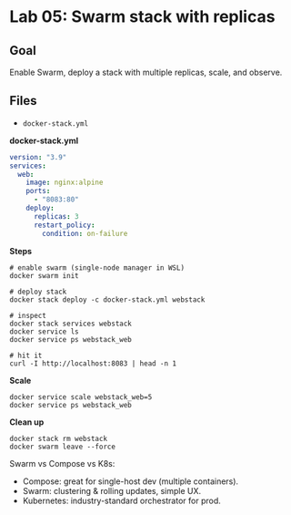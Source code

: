 # Lab 05: Swarm stack with replicas

## Goal
Enable Swarm, deploy a stack with multiple replicas, scale, and observe.

## Files
- `docker-stack.yml`

**docker-stack.yml**
```yaml
version: "3.9"
services:
  web:
    image: nginx:alpine
    ports:
      - "8083:80"
    deploy:
      replicas: 3
      restart_policy:
        condition: on-failure
```
**Steps**
```
# enable swarm (single-node manager in WSL)
docker swarm init

# deploy stack
docker stack deploy -c docker-stack.yml webstack

# inspect
docker stack services webstack
docker service ls
docker service ps webstack_web

# hit it
curl -I http://localhost:8083 | head -n 1
```
**Scale**
```
docker service scale webstack_web=5
docker service ps webstack_web
```
**Clean up**
```
docker stack rm webstack
docker swarm leave --force
```
Swarm vs Compose vs K8s:
 - Compose: great for single-host dev (multiple containers).
 - Swarm: clustering & rolling updates, simple UX.
 - Kubernetes: industry-standard orchestrator for prod.
